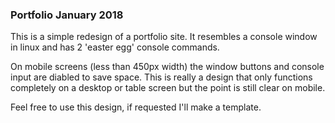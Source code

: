 ### Portfolio January 2018

This is a simple redesign of a portfolio site. It resembles a console window in linux and has 2 'easter egg' console commands.

On mobile screens (less than 450px width) the window buttons and console input are diabled to save space. This is really a design that only functions completely on a desktop or table screen but the point is still clear on mobile.

Feel free to use this design, if requested I'll make a template.
